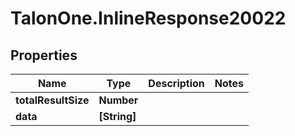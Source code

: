 # TalonOne.InlineResponse20022

## Properties

Name | Type | Description | Notes
------------ | ------------- | ------------- | -------------
**totalResultSize** | **Number** |  | 
**data** | **[String]** |  | 


